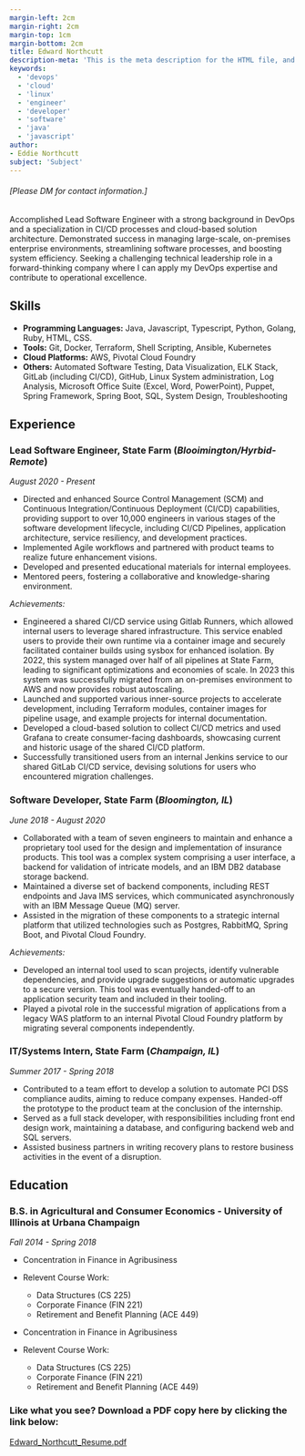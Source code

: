 ```yaml
---
margin-left: 2cm
margin-right: 2cm
margin-top: 1cm
margin-bottom: 2cm
title: Edward Northcutt
description-meta: 'This is the meta description for the HTML file, and one day the PDF file, for better SEO?'
keywords:
  - 'devops'
  - 'cloud'
  - 'linux'
  - 'engineer'
  - 'developer'
  - 'software'
  - 'java'
  - 'javascript'
author:
- Eddie Northcutt
subject: 'Subject'
---
```

###### [Please DM for contact information.]

Accomplished Lead Software Engineer with a strong background in DevOps and a specialization in CI/CD processes and cloud-based solution architecture. Demonstrated success in managing large-scale, on-premises enterprise environments, streamlining software processes, and boosting system efficiency. Seeking a challenging technical leadership role in a forward-thinking company where I can apply my DevOps expertise and contribute to operational excellence.

## Skills

- **Programming Languages:** Java, Javascript, Typescript, Python, Golang, Ruby, HTML, CSS.
- **Tools:** Git, Docker, Terraform, Shell Scripting, Ansible, Kubernetes
- **Cloud Platforms:** AWS, Pivotal Cloud Foundry
- **Others:** Automated Software Testing, Data Visualization, ELK Stack, GitLab (including CI/CD), GitHub, Linux System administration, Log Analysis, Microsoft Office Suite (Excel, Word, PowerPoint), Puppet, Spring Framework, Spring Boot, SQL, System Design, Troubleshooting

## Experience

### Lead Software Engineer, State Farm (_Blooimington/Hyrbid-Remote_)

_August 2020 - Present_

- Directed and enhanced Source Control Management (SCM) and Continuous Integration/Continuous Deployment (CI/CD) capabilities, providing support to over 10,000 engineers in various stages of the software development lifecycle, including CI/CD Pipelines, application architecture, service resiliency, and development practices.
- Implemented Agile workflows and partnered with product teams to realize future enhancement visions.
- Developed and presented educational materials for internal employees.
- Mentored peers, fostering a collaborative and knowledge-sharing environment.

_Achievements:_

- Engineered a shared CI/CD service using Gitlab Runners, which allowed internal users to leverage shared infrastructure. This service enabled users to provide their own runtime via a container image and securely facilitated container builds using sysbox for enhanced isolation. By 2022, this system managed over half of all pipelines at State Farm, leading to significant optimizations and economies of scale. In 2023 this system was successfully migrated from an on-premises environment to AWS and now provides robust autoscaling.
- Launched and supported various inner-source projects to accelerate development, including Terraform modules, container images for pipeline usage, and example projects for internal documentation.
- Developed a cloud-based solution to collect CI/CD metrics and used Grafana to create consumer-facing dashboards, showcasing current and historic usage of the shared CI/CD platform.
- Successfully transitioned users from an internal Jenkins service to our shared GitLab CI/CD service, devising solutions for users who encountered migration challenges.

### Software Developer, State Farm (_Bloomington, IL_)

_June 2018 - August 2020_

- Collaborated with a team of seven engineers to maintain and enhance a proprietary tool used for the design and implementation of insurance products. This tool was a complex system comprising a user interface, a backend for validation of intricate models, and an IBM DB2 database storage backend.
- Maintained a diverse set of backend components, including REST endpoints and Java IMS services, which communicated asynchronously with an IBM Message Queue (MQ) server.
- Assisted in the migration of these components to a strategic internal platform that utilized technologies such as Postgres, RabbitMQ, Spring Boot, and Pivotal Cloud Foundry.

_Achievements:_

- Developed an internal tool used to scan projects, identify vulnerable dependencies, and provide upgrade suggestions or automatic upgrades to a secure version. This tool was eventually handed-off to an application security team and included in their tooling.
- Played a pivotal role in the successful migration of applications from a legacy WAS platform to an internal Pivotal Cloud Foundry platform by migrating several components independently.

### IT/Systems Intern, State Farm (_Champaign, IL_)

_Summer 2017 - Spring 2018_

- Contributed to a team effort to develop a solution to automate PCI DSS compliance audits, aiming to reduce company expenses. Handed-off the prototype to the product team at the conclusion of the internship. 
- Served as a full stack developer, with responsibilities including front end design work, maintaining a database, and configuring backend web and SQL servers.
- Assisted business partners in writing recovery plans to restore business activities in the event of a disruption.

## Education

### B.S. in Agricultural and Consumer Economics - University of Illinois at Urbana Champaign

_Fall 2014 - Spring 2018_

- Concentration in Finance in Agribusiness
- Relevent Course Work:
  - Data Structures (CS 225)
  - Corporate Finance (FIN 221)
  - Retirement and Benefit Planning (ACE 449)

- Concentration in Finance in Agribusiness
- Relevent Course Work:
  - Data Structures (CS 225)
  - Corporate Finance (FIN 221)
  - Retirement and Benefit Planning (ACE 449)
 
### Like what you see? Download a PDF copy here by clicking the link below:
[Edward_Northcutt_Resume.pdf](https://northcutted.github.io/resume/Eddie_Northcutt_Resume.pdf)
